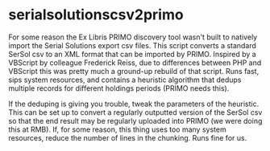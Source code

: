 serialsolutionscsv2primo
========================

For some reason the Ex Libris PRIMO discovery tool wasn't built to natively import the Serial Solutions export csv files. This script converts a standard SerSol csv to an XML format that can be imported by PRIMO. Inspired by a VBScript by colleague Frederick Reiss, due to differences between PHP and VBScript this was pretty much a ground-up rebuild of that script. Runs fast, sips system resources, and contains a heuristic algorithm that dedups multiple records for different holdings periods (PRIMO needs this).

If the deduping is giving you trouble, tweak the parameters of the heuristic. This can be set up to convert a regularly outputted version of the SerSol csv so that the end result may be regularly uploaded into PRIMO (we were doing this at RMB). If, for some reason, this thing uses too many system resources, reduce the number of lines in the chunking. Runs fine for us.
